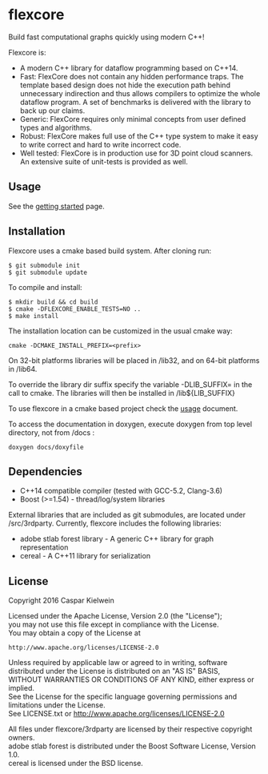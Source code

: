 flexcore
========

Build fast computational graphs quickly using modern C++!

Flexcore is:
* A modern C++ library for dataflow programming based on C++14.
* Fast: FlexCore does not contain any hidden performance traps. The template based design does not hide the execution path behind unnecessary indirection and thus allows compilers to optimize the whole dataflow program.
A set of benchmarks is delivered with the library to back up our claims.
* Generic: FlexCore requires only minimal concepts from user defined types and algorithms.
* Robust:  FlexCore makes full use of the C++ type system to make it easy to write correct and hard to write incorrect code.
* Well tested: FlexCore is in production use for 3D point cloud scanners. An extensive suite of unit-tests is provided as well.

Usage
-----
See the [getting started](docs/GETTING_STARTED.md) page.

Installation
------------
Flexcore uses a cmake based build system.
After cloning run:

    $ git submodule init
    $ git submodule update

To compile and install:

    $ mkdir build && cd build
    $ cmake -DFLEXCORE_ENABLE_TESTS=NO ..
    $ make install

The installation location can be customized in the usual cmake way:

    cmake -DCMAKE_INSTALL_PREFIX=<prefix>

On 32-bit platforms libraries will be placed in <prefix>/lib32, and on 64-bit
platforms in <prefix>/lib64.

To override the library dir suffix specify the variable -DLIB_SUFFIX= in the
call to cmake. The libraries will then be installed in
<prefix>/lib${LIB_SUFFIX}

To use flexcore in a cmake based project check the [usage](docs/USING.md) document.

To access the documentation in doxygen, execute doxygen from top level directory, not from /docs :

`doxygen docs/doxyfile`

Dependencies
------------
- C++14 compatible compiler (tested with GCC-5.2, Clang-3.6)
- Boost (>=1.54) - thread/log/system libraries

External libraries that are included as git submodules, are located under
/src/3rdparty. Currently, flexcore includes the following libraries:

- adobe stlab forest library - A generic C++ library for graph representation
- cereal - A C++11 library for serialization

License
------------
Copyright 2016 Caspar Kielwein

Licensed under the Apache License, Version 2.0 (the "License");  
you may not use this file except in compliance with the License.  
You may obtain a copy of the License at

    http://www.apache.org/licenses/LICENSE-2.0

Unless required by applicable law or agreed to in writing, software  
distributed under the License is distributed on an "AS IS" BASIS,  
WITHOUT WARRANTIES OR CONDITIONS OF ANY KIND, either express or implied.  
See the License for the specific language governing permissions and
limitations under the License.  
See LICENSE.txt or http://www.apache.org/licenses/LICENSE-2.0

All files under flexcore/3rdparty are licensed by their respective copyright owners.  
adobe stlab forest is distributed under the Boost Software License, Version 1.0.  
cereal is licensed under the BSD license.
